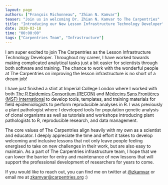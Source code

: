 ```yaml
---
layout: page
authors: ["François Michonneau", "Zhian N. Kamvar"]
teaser: "Join us in welcoming Dr. Zhian N. Kamvar to The Carpentries"
title: "Introducing our New Lesson Infrastructure Technology Developer"
date: 2020-03-18
time: "00:00:00"
tags: ["Carpentries Team", "Infrastructure"]
---
```


I am super excited to join The Carpentries as the Lesson Infrastructure Technology Developer. Throughout my career, I have worked towards making complicated analytical tasks just a bit easier for scientists through both software and training. The chance to work with the wonderful people at The Carpentries on improving the lesson infrastructure is no short of a dream job!

I have just finished a stint at Imperial College London where I worked with both [The R Epidemics Consortium (RECON)](https://www.repidemicsconsortium.org) and [Médecins Sans Frontières (MSF) International](https://msf.org) to develop tools, templates, and training materials for field epidemiologists to perform reproducible analyses in R. I was previously a plant pathologist where I developed tools for population genetic analysis of clonal organisms as well as tutorials and workshops introducing plant pathologists to R, reproducible research, and data management.

The core values of The Carpentries align heavily with my own as a scientist and educator. I deeply appreciate the time and effort it takes to develop welcoming and inclusive lessons that not only leave people feeling energised to take on new challenges in their work, but are also easy to maintain. As a part of The Carpentries infrastructure team, I hope that we can lower the barrier for entry and maintenance of new lessons that will support the professional development of researchers for years to come.

If you would like to reach out, you can find me on twitter at [@zkamvar](https://twitter.com/zkamvar) or email me at [zkamvar@carpentries.org](mailto:zkamvar@carpentries.org) :)
